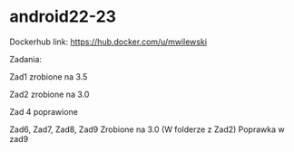 # android22-23
Dockerhub link:
https://hub.docker.com/u/mwilewski

Zadania:

Zad1 zrobione na 3.5

Zad2 zrobione na 3.0

Zad 4 poprawione

Zad6, Zad7, Zad8, Zad9 Zrobione na 3.0 (W folderze z Zad2)
Poprawka w zad9

